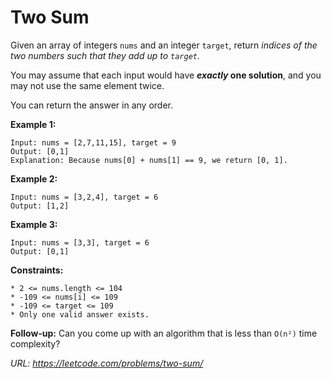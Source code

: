 # Two Sum
Given an array of integers `nums` and an integer `target`, return _indices of the two numbers such that they add up to `target`._

You may assume that each input would have **_exactly_ one solution**, and you may not use the same element twice.

You can return the answer in any order.

**Example 1:**
```
Input: nums = [2,7,11,15], target = 9
Output: [0,1]
Explanation: Because nums[0] + nums[1] == 9, we return [0, 1].
```

**Example 2:**
```
Input: nums = [3,2,4], target = 6
Output: [1,2]
```

**Example 3:**
```
Input: nums = [3,3], target = 6
Output: [0,1]
```

**Constraints:**
```
* 2 <= nums.length <= 104
* -109 <= nums[i] <= 109
* -109 <= target <= 109
* Only one valid answer exists.
```

**Follow-up:** Can you come up with an algorithm that is less than `O(n²)` time complexity?

_URL: https://leetcode.com/problems/two-sum/_